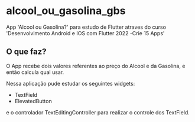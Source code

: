 # alcool_ou_gasolina_gbs

App 'Alcool ou Gasolina?' para estudo de Flutter atraves do curso 'Desenvolvimento Android e IOS com Flutter 2022 -Crie 15 Apps'

## O que faz?

O App recebe dois valores referentes ao preço do Alcool e da Gasolina, e então calcula qual usar.

Nessa aplicação pude estudar os seguintes widgets:

- TextField
- ElevatedButton

e o controlador TextEditingController para realizar o controle dos TextField.
